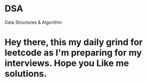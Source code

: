 # DSA
Data Structures &amp; Algorithm

# Hey there, this my daily grind for leetcode as I'm preparing for my interviews. Hope you Like me solutions.
